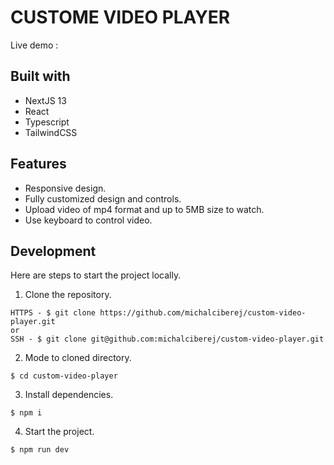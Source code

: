# CUSTOME VIDEO PLAYER

Live demo :

## Built with

- NextJS 13
- React
- Typescript
- TailwindCSS

## Features

- Responsive design.
- Fully customized design and controls.
- Upload video of mp4 format and up to 5MB size to watch.
- Use keyboard to control video.

## Development

Here are steps to start the project locally.

1. Clone the repository.

```
HTTPS - $ git clone https://github.com/michalciberej/custom-video-player.git
or
SSH - $ git clone git@github.com:michalciberej/custom-video-player.git
```

2. Mode to cloned directory.

```
$ cd custom-video-player
```

3. Install dependencies.

```
$ npm i
```

4. Start the project.

```
$ npm run dev
```
